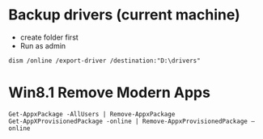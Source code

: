 # Backup drivers (current machine)  
* create folder first  
* Run as admin  

```batch
dism /online /export-driver /destination:"D:\drivers"
```

# Win8.1 Remove Modern Apps  

```shell
Get-AppxPackage -AllUsers | Remove-AppxPackage
Get-AppXProvisionedPackage -online | Remove-AppxProvisionedPackage –online
```